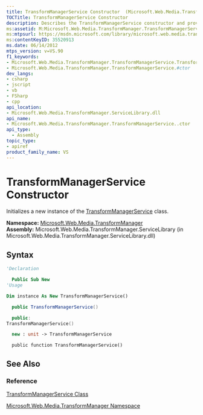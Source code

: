 ```yaml
---
title: TransformManagerService Constructor  (Microsoft.Web.Media.TransformManager)
TOCTitle: TransformManagerService Constructor
description: Describes the TransformManagerService constructor and provides the field's namespace, assembly, and syntax.
ms:assetid: M:Microsoft.Web.Media.TransformManager.TransformManagerService.#ctor
ms:mtpsurl: https://msdn.microsoft.com/library/microsoft.web.media.transformmanager.transformmanagerservice.transformmanagerservice(v=VS.90)
ms:contentKeyID: 35520913
ms.date: 06/14/2012
mtps_version: v=VS.90
f1_keywords:
- Microsoft.Web.Media.TransformManager.TransformManagerService.TransformManagerService
- Microsoft.Web.Media.TransformManager.TransformManagerService.#ctor
dev_langs:
- csharp
- jscript
- vb
- FSharp
- cpp
api_location:
- Microsoft.Web.Media.TransformManager.ServiceLibrary.dll
api_name:
- Microsoft.Web.Media.TransformManager.TransformManagerService..ctor
api_type:
  - Assembly
topic_type:
- apiref
product_family_name: VS
---
```


# TransformManagerService Constructor

Initializes a new instance of the [TransformManagerService](transformmanagerservice-class-microsoft-web-media-transformmanager.md) class.

**Namespace:**  [Microsoft.Web.Media.TransformManager](microsoft-web-media-transformmanager-namespace.md)  
**Assembly:**  Microsoft.Web.Media.TransformManager.ServiceLibrary (in Microsoft.Web.Media.TransformManager.ServiceLibrary.dll)

## Syntax

```vb
'Declaration

  Public Sub New
'Usage

Dim instance As New TransformManagerService()
```

```csharp
  public TransformManagerService()
```

```cpp
  public:
TransformManagerService()
```

``` fsharp
  new : unit -> TransformManagerService
```

```jscript
  public function TransformManagerService()
```

## See Also

### Reference

[TransformManagerService Class](transformmanagerservice-class-microsoft-web-media-transformmanager.md)

[Microsoft.Web.Media.TransformManager Namespace](microsoft-web-media-transformmanager-namespace.md)
